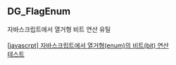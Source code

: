 ## DG_FlagEnum
자바스크립트에서 열거형 비트 연산 유틸<br />
<br />
[[javascrpt] 자바스크립트에서 열거형(enum)의 비트(bit) 연산](https://blog.danggun.net/7973)
<br />
[테스트](https://github.com/dang-gun/DG_JavaScript_Utility/blob/master/DG_FlagEnum/DG_FlagEnum.html)
<br />
